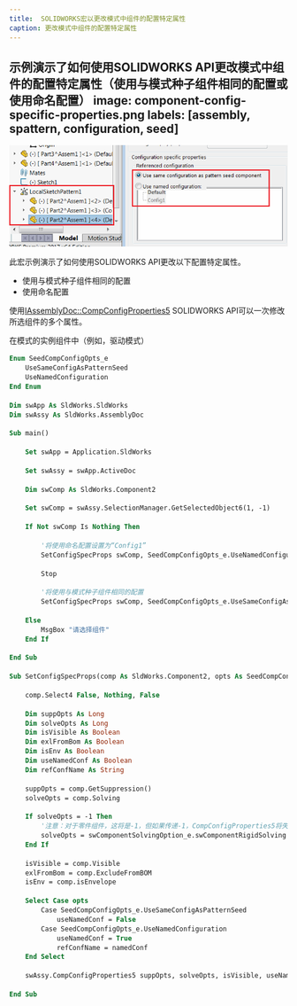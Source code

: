```yaml
---
title:  SOLIDWORKS宏以更改模式中组件的配置特定属性
caption: 更改模式中组件的配置特定属性
---
```

 示例演示了如何使用SOLIDWORKS API更改模式中组件的配置特定属性（使用与模式种子组件相同的配置或使用命名配置）
image: component-config-specific-properties.png
labels: [assembly, spattern, configuration, seed]
---
![模式驱动模式的种子组件的配置特定属性](component-config-specific-properties.png)

此宏示例演示了如何使用SOLIDWORKS API更改以下配置特定属性。

* 使用与模式种子组件相同的配置
* 使用命名配置

使用[IAssemblyDoc::CompConfigProperties5](https://help.solidworks.com/2018/english/api/sldworksapi/solidworks.interop.sldworks~solidworks.interop.sldworks.iassemblydoc~compconfigproperties5.html) SOLIDWORKS API可以一次修改所选组件的多个属性。

在模式的实例组件中（例如，驱动模式）

~~~ vb
Enum SeedCompConfigOpts_e
    UseSameConfigAsPatternSeed
    UseNamedConfiguration
End Enum

Dim swApp As SldWorks.SldWorks
Dim swAssy As SldWorks.AssemblyDoc

Sub main()

    Set swApp = Application.SldWorks
    
    Set swAssy = swApp.ActiveDoc
    
    Dim swComp As SldWorks.Component2
    
    Set swComp = swAssy.SelectionManager.GetSelectedObject6(1, -1)
    
    If Not swComp Is Nothing Then
        
        '将使用命名配置设置为“Config1”
        SetConfigSpecProps swComp, SeedCompConfigOpts_e.UseNamedConfiguration, "Config1"
        
        Stop
        
        '将使用与模式种子组件相同的配置
        SetConfigSpecProps swComp, SeedCompConfigOpts_e.UseSameConfigAsPatternSeed
    
    Else
        MsgBox "请选择组件"
    End If
    
End Sub

Sub SetConfigSpecProps(comp As SldWorks.Component2, opts As SeedCompConfigOpts_e, Optional namedConf As String = "")
    
    comp.Select4 False, Nothing, False
    
    Dim suppOpts As Long
    Dim solveOpts As Long
    Dim isVisible As Boolean
    Dim exlFromBom As Boolean
    Dim isEnv As Boolean
    Dim useNamedConf As Boolean
    Dim refConfName As String
    
    suppOpts = comp.GetSuppression()
    solveOpts = comp.Solving
    
    If solveOpts = -1 Then
        '注意：对于零件组件，这将是-1，但如果传递-1，CompConfigProperties5将失败
        solveOpts = swComponentSolvingOption_e.swComponentRigidSolving
    End If
    
    isVisible = comp.Visible
    exlFromBom = comp.ExcludeFromBOM
    isEnv = comp.isEnvelope
        
    Select Case opts
        Case SeedCompConfigOpts_e.UseSameConfigAsPatternSeed
            useNamedConf = False
        Case SeedCompConfigOpts_e.UseNamedConfiguration
            useNamedConf = True
            refConfName = namedConf
    End Select
    
    swAssy.CompConfigProperties5 suppOpts, solveOpts, isVisible, useNamedConf, refConfName, exlFromBom, isEnv
    
End Sub
~~~